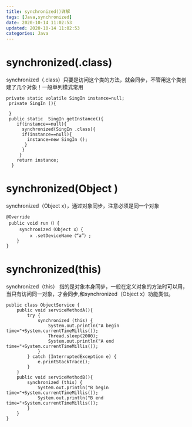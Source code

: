 ```yaml
---
title: synchronized()详解
tags: [Java,synchronized]
date: 2020-10-14 11:02:53
updated: 2020-10-14 11:02:53
categories: Java
---
```


# synchronized(.class)
synchronized（.class）只要是访问这个类的方法，就会同步，不管用这个类创建了几个对象！一般单列模式常用
```
private static volatile SingIn instance=null;
 private SingIn (){
 
 }
 public static  SingIn getInstance(){
    if(instance==null){
      synchronized(SingIn .class){
      if(instance==null){
        instance=new SingIn ();
       }
      }
     }
    return instance;
  }
```

# synchronized(Object )
synchronized（Object x），通过对象同步，注意必须是同一个对象
```
@Override
 public void run（）{
     synchronized（Object x）{
         x .setDeviceName（“a”）;
    }
}
```

# synchronized(this)
synchronized（this） 指的是对象本身同步，一般在定义对象的方法时可以用，当只有访问同一对象，才会同步,和synchronized（Object x）功能类似。
```
public class ObjectService {  
    public void serviceMethodA(){  
        try {  
            synchronized (this) {  
                System.out.println("A begin time="+System.currentTimeMillis());  
                Thread.sleep(2000);  
                System.out.println("A end   time="+System.currentTimeMillis());  
            }  
        } catch (InterruptedException e) {  
            e.printStackTrace();  
        }  
    }  
    public void serviceMethodB(){  
        synchronized (this) {  
            System.out.println("B begin time="+System.currentTimeMillis());  
            System.out.println("B end   time="+System.currentTimeMillis());  
        }  
    }  
} 

```